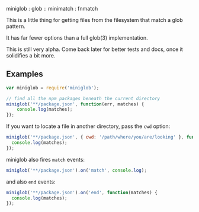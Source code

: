 miniglob : glob :: minimatch : fnmatch

This is a little thing for getting files from the filesystem that match
a glob pattern.

It has far fewer options than a full glob(3) implementation.

This is still very alpha.  Come back later for better tests and docs,
once it solidifies a bit more.

## Examples

```js
var miniglob = require('miniglob');

// find all the npm packages beneath the current directory
miniglob('**/package.json', function(err, matches) {
	console.log(matches);
});
```

If you want to locate a file in another directory, pass the `cwd` option:

```js
miniglob('**/package.json', { cwd: '/path/where/you/are/looking' }, function(err, matches) {
  console.log(matches);
});
```

miniglob also fires `match` events:

```js
miniglob('**/package.json').on('match', console.log);
```

and also `end` events:

```js
miniglob('**/package.json').on('end', function(matches) {
  console.log(matches);
});
```
